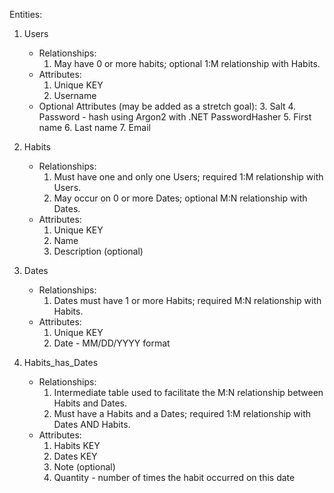 Entities:

1. Users
    - Relationships: 
        1. May have 0 or more habits; optional 1:M relationship with Habits.
    - Attributes:
        1. Unique KEY
        2. Username
    - Optional Attributes (may be added as a stretch goal):
        3. Salt 
        4. Password - hash using Argon2 with .NET PasswordHasher
        5. First name
        6. Last name
        7. Email

2. Habits
    - Relationships: 
        1. Must have one and only one Users; required 1:M relationship with Users.
        2. May occur on 0 or more Dates; optional M:N relationship with Dates.
    - Attributes:
        1. Unique KEY
        2. Name
        3. Description (optional)

3. Dates
    - Relationships: 
        1. Dates must have 1 or more Habits; required M:N relationship with Habits.
    - Attributes:
        1. Unique KEY
        2. Date - MM/DD/YYYY format

4. Habits_has_Dates
    - Relationships:
        1. Intermediate table used to facilitate the M:N relationship between Habits and Dates.
        2. Must have a Habits and a Dates; required 1:M relationship with Dates AND Habits. 
    - Attributes:
        1. Habits KEY
        2. Dates KEY
        3. Note (optional)
        3. Quantity - number of times the habit occurred on this date
